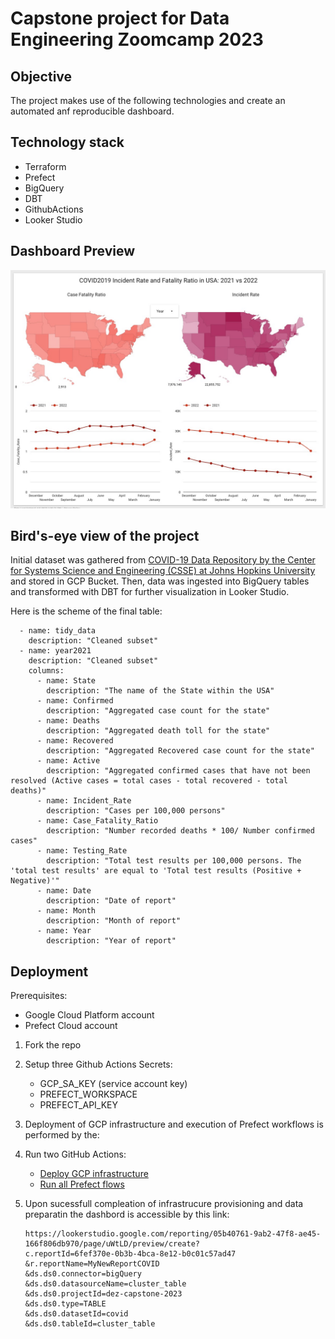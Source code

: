 # Capstone project for Data Engineering Zoomcamp 2023


## Objective
The project makes use of the following technologies and create an automated anf reproducible dashboard.

## Technology stack
- Terraform
- Prefect
- BigQuery
- DBT
- GithubActions
- Looker Studio

## Dashboard Preview
![Screenshot](Screenshot.jpg)

## Bird's-eye view of the project

Initial dataset was gathered from [COVID-19 Data Repository by the Center for Systems Science and Engineering (CSSE) at Johns Hopkins University]("https://github.com/CSSEGISandData/COVID-19/tree/master/csse_covid_19_data") and stored in GCP Bucket. Then, data was ingested into BigQuery tables and transformed with DBT for further visualization in Looker Studio.

Here is the scheme of the final table:

```
  - name: tidy_data
    description: "Cleaned subset"
  - name: year2021
    description: "Cleaned subset"
    columns:
      - name: State
        description: "The name of the State within the USA"
      - name: Confirmed
        description: "Aggregated case count for the state"
      - name: Deaths
        description: "Aggregated death toll for the state"
      - name: Recovered
        description: "Aggregated Recovered case count for the state"
      - name: Active
        description: "Aggregated confirmed cases that have not been resolved (Active cases = total cases - total recovered - total deaths)"
      - name: Incident_Rate
        description: "Cases per 100,000 persons"
      - name: Case_Fatality_Ratio
        description: "Number recorded deaths * 100/ Number confirmed cases"
      - name: Testing_Rate
        description: "Total test results per 100,000 persons. The 'total test results' are equal to 'Total test results (Positive + Negative)'"
      - name: Date
        description: "Date of report"
      - name: Month
        description: "Month of report"
      - name: Year
        description: "Year of report"
```

## Deployment
Prerequisites:
- Google Cloud Platform account
- Prefect Cloud account

1. Fork the repo  
2. Setup three Github Actions Secrets:
    - GCP_SA_KEY (service account key)
    - PREFECT_WORKSPACE
    - PREFECT_API_KEY

3. Deployment of GCP infrastructure and execution of Prefect workflows is performed by the:
4. Run two GitHub Actions:
    - [Deploy GCP infrastructure]("https://github.com/biomlds/dez-capstone-project-2023/actions/workflows/run_terraform.yaml")
    - [Run all Prefect flows]("https://github.com/biomlds/dez-capstone-project-2023/actions/workflows/run_prefect_all_flows.yaml")
5. Upon sucessfull compleation of infrastrucure provisioning and data preparatin the dashbord is accessible by this link:

    ```
    https://lookerstudio.google.com/reporting/05b40761-9ab2-47f8-ae45-166f806db970/page/uWtLD/preview/create?
    c.reportId=6fef370e-0b3b-4bca-8e12-b0c01c57ad47
    &r.reportName=MyNewReportCOVID
    &ds.ds0.connector=bigQuery
    &ds.ds0.datasourceName=cluster_table
    &ds.ds0.projectId=dez-capstone-2023
    &ds.ds0.type=TABLE
    &ds.ds0.datasetId=covid
    &ds.ds0.tableId=cluster_table
    ```